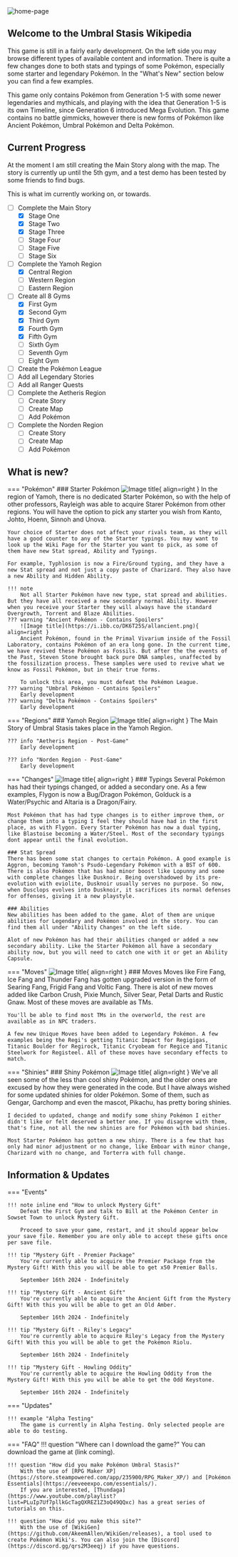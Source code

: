 <img alt="home-page" src="img/logo.png">

## Welcome to the Umbral Stasis Wikipedia
This game is still in a fairly early development. On the left side you may browse different types of available content and information. There is quite a few changes done to both stats and typings of some Pokémon, especially some starter and legendary Pokémon. In the "What's New" section below you can find a few examples.

This game only contains Pokémon from Generation 1-5 with some newer legendaries and mythicals, and playing with the idea that Generation 1-5 is its own Timeline, since Generation 6 introduced Mega Evolution. This game contains no battle gimmicks, however there is new forms of Pokémon like Ancient Pokémon, Umbral Pokémon and Delta Pokémon.

## Current Progress

At the moment I am still creating the Main Story along with the map. The story is currently up until the 5th gym, and a test demo has been tested by some friends to find bugs.

This is what im currently working on, or towards.

- [ ] Complete the Main Story
    * [x] Stage One
    * [x] Stage Two
    * [x] Stage Three
    * [ ] Stage Four
    * [ ] Stage Five
    * [ ] Stage Six
- [ ] Complete the Yamoh Region
    * [x] Central Region
    * [ ] Western Region
    * [ ] Eastern Region
- [ ] Create all 8 Gyms
    * [x] First Gym
    * [x] Second Gym
    * [x] Third Gym
    * [x] Fourth Gym
    * [x] Fifth Gym
    * [ ] Sixth Gym
    * [ ] Seventh Gym
    * [ ] Eight Gym
- [ ] Create the Pokémon League
- [ ] Add all Legendary Stories
- [ ] Add all Ranger Quests
- [ ] Complete the Aetheris Region
    * [ ] Create Story
    * [ ] Create Map
    * [ ] Add Pokémon
- [ ] Complete the Norden Region
    * [ ] Create Story
    * [ ] Create Map
    * [ ] Add Pokémon

## What is new?
=== "Pokémon"
    ### Starter Pokémon
    ![Image title](https://i.ibb.co/YdL51sH/allstarters.png){ align=right }
    In the region of Yamoh, there is no dedicated Starter Pokémon, so with the help of other professors, Rayleigh was able to acquire Starer Pokémon from other regions. You will have the option to pick any starter you wish from Kanto, Johto, Hoenn, Sinnoh and Unova.

    Your choice of Starter does not affect your rivals team, as they will have a good counter to any of the Starter typings. You may want to look up the Wiki Page for the Starter you want to pick, as some of them have new Stat spread, Ability and Typings.

    For example, Typhlosion is now a Fire/Ground typing, and they have a new Stat spread and not just a copy paste of Charizard. They also have a new Ability and Hidden Ability.

    !!! note 
        Not all Starter Pokémon have new type, stat spread and abilities. But they have all received a new secondary normal Ability. However when you receive your Starter they will always have the standard Overgrowth, Torrent and Blaze Abilities.
    ??? warning "Ancient Pokémon - Contains Spoilers"
        ![Image title](https://i.ibb.co/DK6T25S/allancient.png){ align=right }
        Ancient Pokémon, found in the Primal Vivarium inside of the Fossil Laboratory, contains Pokémon of an era long gone. In the current time, we have revived these Pokémon as Fossils. But after the the events of the Past, Steven Stone brought back pure DNA samples, unaffected by the fossilization process. These samples were used to revive what we know as Fossil Pokémon, but in their true forms.

        To unlock this area, you must defeat the Pokémon League.
    ??? warning "Umbral Pokémon - Contains Spoilers"
        Early development
    ??? warning "Delta Pokémon - Contains Spoilers"
        Early development

=== "Regions"
    ### Yamoh Region
    ![Image title](https://i.ibb.co/KWN31jG/map-Region0.png){ align=right }
    The Main Story of Umbral Stasis takes place in the Yamoh Region.

    ??? info "Aetheris Region - Post-Game"
        Early development

    ??? info "Norden Region - Post-Game"
        Early development

=== "Changes"
    ![Image title](https://i.ibb.co/995Y0YV/allstuff.png){ align=right }
    ### Typings
    Several Pokémon has had their typings changed, or added a secondary one. As a few examples, Flygon is now a Bug/Dragon Pokémon, Golduck is a Water/Psychic and Altaria is a Dragon/Fairy.

    Most Pokémon that has had type changes is to either improve them, or change them into a typing I feel they should have had in the first place, as with Flygon. Every Starter Pokémon has now a dual typing, like Blastoise becoming a Water/Steel. Most of the secondary typings dont appear until the final evolution.

    ### Stat Spread
    There has been some stat changes to certain Pokémon. A good example is Aggron, becoming Yamoh's Psudo-Legendary Pokémon with a BST of 600. There is also Pokémon that has had minor boost like Lopunny and some with complete changes like Dusknoir. Being overshadowed by its pre-evolution with eviolite, Dusknoir usually serves no purpose. So now, when Dusclops evolves into Dusknoir, it sacrifices its normal defenses for offenses, giving it a new playstyle.

    ### Abilities
    New abilities has been added to the game. Alot of them are unique abilities for Legendary and Pokémon involved in the story. You can find them all under "Ability Changes" on the left side.

    Alot of new Pokémon has had their abilities changed or added a new secondary ability. Like the Starter Pokémon all have a secondary ability now, but you will need to catch one with it or get an Ability Capsule.

=== "Moves"
    ![Image title](https://i.ibb.co/7nmWLs4/allregi.png){ align=right }
    ### Moves
    Moves like Fire Fang, Ice Fang and Thunder Fang has gotten upgraded version in the form of Searing Fang, Frigid Fang and Voltic Fang. There is alot of new moves added like Carbon Crush, Pixie Munch, Silver Sear, Petal Darts and Rustic Gnaw. Most of these moves are available as TMs.

    You'll be able to find most TMs in the overworld, the rest are available as in NPC traders.

    A few new Unique Moves have been added to Legendary Pokémon. A few examples being the Regi's getting Titanic Impact for Regigigas, Titanic Boulder for Regirock, Titanic Cryobeam for Regice and Titanic Steelwork for Registeel. All of these moves have secondary effects to match.


=== "Shinies"
    ### Shiny Pokémon
    ![Image title](https://i.ibb.co/rpT1HND/allshinies.png){ align=right }
    We've all seen some of the less than cool shiny Pokémon, and the older ones are excused by how they were generated in the code. But I have always wished for some updated shinies for older Pokémon. Some of them, such as Gengar, Garchomp and even the mascot, Pikachu, has pretty boring shinies. 
    
    I decided to updated, change and modify some shiny Pokémon I either didn't like or felt deserved a better one. If you disagree with them, that's fine, not all the new shinies are for Pokémon with bad shinies.

    Most Starter Pokémon has gotten a new shiny. There is a few that has only had minor adjustment or no change, like Emboar with minor change, Charizard with no change, and Torterra with full change.

## Information & Updates

=== "Events"

    !!! note inline end "How to unlock Mystery Gift"
        Defeat the First Gym and talk to Bill at the Pokémon Center in Sowset Town to unlock Mystery Gift. 

        Proceed to save your game, restart, and it should appear below your save file. Remember you are only able to accept these gifts once per save file.

    !!! tip "Mystery Gift - Premier Package"
        You're currently able to acquire the Premier Package from the Mystery Gift! With this you will be able to get x50 Premier Balls.

        September 16th 2024 - Indefinitely

    !!! tip "Mystery Gift - Ancient Gift"
        You're currently able to acquire the Ancient Gift from the Mystery Gift! With this you will be able to get an Old Amber.

        September 16th 2024 - Indefinitely

    !!! tip "Mystery Gift - Riley's Legacy"
        You're currently able to acquire Riley's Legacy from the Mystery Gift! With this you will be able to get the Pokémon Riolu.

        September 16th 2024 - Indefinitely

    !!! tip "Mystery Gift - Howling Oddity"
        You're currently able to acquire the Howling Oddity from the Mystery Gift! With this you will be able to get the Odd Keystone.

        September 16th 2024 - Indefinitely

=== "Updates"

    !!! example "Alpha Testing"
        The game is currently in Alpha Testing. Only selected people are able to do testing.

=== "FAQ"
    !!! question "Where can I download the game?"
        You can download the game at (link coming).

    !!! question "How did you make Pokémon Umbral Stasis?"
        With the use of [RPG Maker XP](https://store.steampowered.com/app/235900/RPG_Maker_XP/) and [Pokémon Essentials](https://eeveeexpo.com/essentials/).
        If you are interested, [Thundaga](https://www.youtube.com/playlist?list=PLuIp7Uf7pllkGcTagQXREZ1Z3oQ49QQxc) has a great series of tutorials on this.

    !!! question "How did you make this site?"
        With the use of [WikiGen](https://github.com/AkeemAllen/WikiGen/releases), a tool used to create Pokémon Wiki's. You can also join the [Discord](https://discord.gg/qrs2M3eeqj) if you have questions.